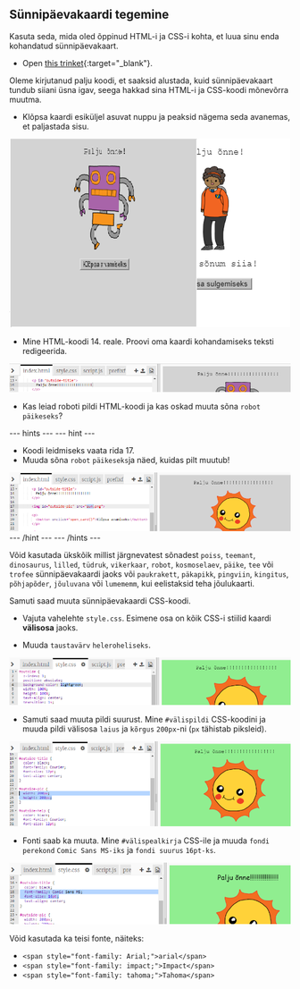 ## Sünnipäevakaardi tegemine

Kasuta seda, mida oled õppinud HTML-i ja CSS-i kohta, et luua sinu enda kohandatud sünnipäevakaart.

+ Open [this trinket](https://trinket.io/html/b33e4f4ca8){:target="_blank"}.

Oleme kirjutanud palju koodi, et saaksid alustada, kuid sünnipäevakaart tundub siiani üsna igav, seega hakkad sina HTML-i ja CSS-koodi mõnevõrra muutma.

+ Klõpsa kaardi esiküljel asuvat nuppu ja peaksid nägema seda avanemas, et paljastada sisu.

![kuvatõmmis](images/birthday-click.png)

+ Mine HTML-koodi 14. reale. Proovi oma kaardi kohandamiseks teksti redigeerida.

![kuvatõmmis](images/birthday-card-html.png)

+ Kas leiad roboti pildi HTML-koodi ja kas oskad muuta sõna `robot` `päikeseks`?

\--- hints \--- \--- hint \---

+ Koodi leidmiseks vaata rida 17.
+ Muuda sõna `robot` `päikeseks`ja näed, kuidas pilt muutub!

![kuvatõmmis](images/birthday-card-sun.png) \--- /hint \--- \--- /hints \---

Võid kasutada ükskõik millist järgnevatest sõnadest `poiss`, `teemant`, `dinosaurus`, `lilled`, `tüdruk`, `vikerkaar`, `robot`, `kosmoselaev`, `päike`, `tee` või `trofee` sünnipäevakaardi jaoks või `paukrakett`, `päkapikk`, `pingviin`, `kingitus`, `põhjapõder`, `jõuluvana` või `lumememm`, kui eelistaksid teha jõulukaarti.

Samuti saad muuta sünnipäevakaardi CSS-koodi.

+ Vajuta vahelehte `style.css`. Esimene osa on kõik CSS-i stiilid kaardi **välisosa** jaoks.

+ Muuda `taustavärv` `heleroheliseks`.

![kuvatõmmis](images/birthday-card-outside.png)

+ Samuti saad muuta pildi suurust. Mine `#välispildi` CSS-koodini ja muuda pildi välisosa `laius` ja `kõrgus` `200px`-ni (`px` tähistab piksleid).

![kuvatõmmis](images/birthday-card-size.png)

+ Fonti saab ka muuta. Mine `#välispealkirja` CSS-ile ja muuda `fondi perekond` `Comic Sans MS-iks` ja `fondi suurus` `16pt-ks`.

![kuvatõmmis](images/birthday-card-font.png)

Võid kasutada ka teisi fonte, näiteks:

+ `<span style="font-family: Arial;">arial</span>`
+ `<span style="font-family: impact;">Impact</span>`
+ `<span style="font-family: tahoma;">Tahoma</span>`